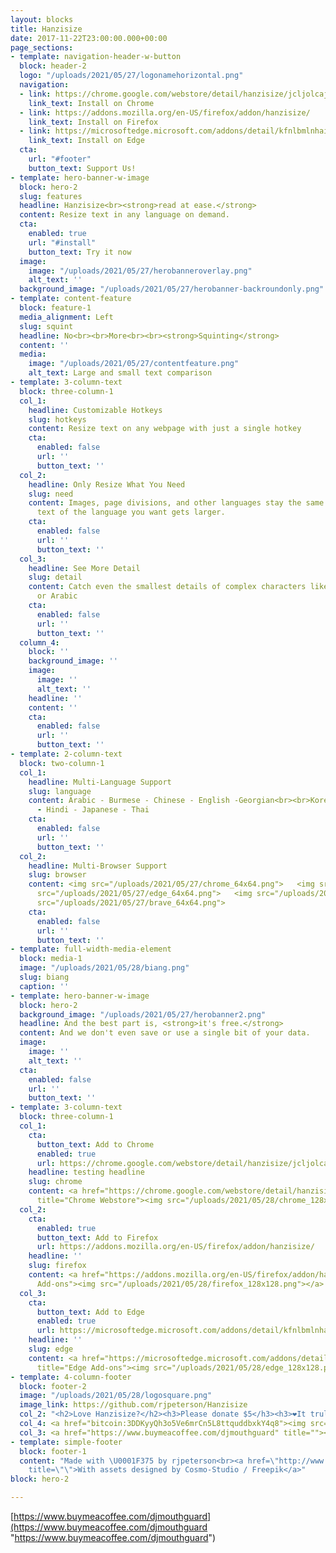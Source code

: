 ```yaml
---
layout: blocks
title: Hanzisize
date: 2017-11-22T23:00:00.000+00:00
page_sections:
- template: navigation-header-w-button
  block: header-2
  logo: "/uploads/2021/05/27/logonamehorizontal.png"
  navigation:
  - link: https://chrome.google.com/webstore/detail/hanzisize/jcljolcajgicemckjlgndbmoaeoobodk?hl=en
    link_text: Install on Chrome
  - link: https://addons.mozilla.org/en-US/firefox/addon/hanzisize/
    link_text: Install on Firefox
  - link: https://microsoftedge.microsoft.com/addons/detail/kfnlbmlnhaikojdaedhjfbjjfgklblfa
    link_text: Install on Edge
  cta:
    url: "#footer"
    button_text: Support Us!
- template: hero-banner-w-image
  block: hero-2
  slug: features
  headline: Hanzisize<br><strong>read at ease.</strong>
  content: Resize text in any language on demand.
  cta:
    enabled: true
    url: "#install"
    button_text: Try it now
  image:
    image: "/uploads/2021/05/27/herobanneroverlay.png"
    alt_text: ''
  background_image: "/uploads/2021/05/27/herobanner-backroundonly.png"
- template: content-feature
  block: feature-1
  media_alignment: Left
  slug: squint
  headline: No<br><br>More<br><br><strong>Squinting</strong>
  content: ''
  media:
    image: "/uploads/2021/05/27/contentfeature.png"
    alt_text: Large and small text comparison
- template: 3-column-text
  block: three-column-1
  col_1:
    headline: Customizable Hotkeys
    slug: hotkeys
    content: Resize text on any webpage with just a single hotkey
    cta:
      enabled: false
      url: ''
      button_text: ''
  col_2:
    headline: Only Resize What You Need
    slug: need
    content: Images, page divisions, and other languages stay the same size. Only
      text of the language you want gets larger.
    cta:
      enabled: false
      url: ''
      button_text: ''
  col_3:
    headline: See More Detail
    slug: detail
    content: Catch even the smallest details of complex characters like those in Chinese
      or Arabic
    cta:
      enabled: false
      url: ''
      button_text: ''
  column_4:
    block: ''
    background_image: ''
    image:
      image: ''
      alt_text: ''
    headline: ''
    content: ''
    cta:
      enabled: false
      url: ''
      button_text: ''
- template: 2-column-text
  block: two-column-1
  col_1:
    headline: Multi-Language Support
    slug: language
    content: Arabic - Burmese - Chinese - English -Georgian<br><br>Korean - Hebrew
      - Hindi - Japanese - Thai
    cta:
      enabled: false
      url: ''
      button_text: ''
  col_2:
    headline: Multi-Browser Support
    slug: browser
    content: <img src="/uploads/2021/05/27/chrome_64x64.png">   <img src="/uploads/2021/05/27/firefox_64x64.png">   <img
      src="/uploads/2021/05/27/edge_64x64.png">   <img src="/uploads/2021/05/27/opera_64x64.png">   <img
      src="/uploads/2021/05/27/brave_64x64.png">
    cta:
      enabled: false
      url: ''
      button_text: ''
- template: full-width-media-element
  block: media-1
  image: "/uploads/2021/05/28/biang.png"
  slug: biang
  caption: ''
- template: hero-banner-w-image
  block: hero-2
  background_image: "/uploads/2021/05/27/herobanner2.png"
  headline: And the best part is, <strong>it's free.</strong>
  content: And we don't even save or use a single bit of your data.
  image:
    image: ''
    alt_text: ''
  cta:
    enabled: false
    url: ''
    button_text: ''
- template: 3-column-text
  block: three-column-1
  col_1:
    cta:
      button_text: Add to Chrome
      enabled: true
      url: https://chrome.google.com/webstore/detail/hanzisize/jcljolcajgicemckjlgndbmoaeoobodk?hl=en
    headline: testing headline
    slug: chrome
    content: <a href="https://chrome.google.com/webstore/detail/hanzisize/jcljolcajgicemckjlgndbmoaeoobodk?hl=en"
      title="Chrome Webstore"><img src="/uploads/2021/05/28/chrome_128x128.png"></a>
  col_2:
    cta:
      enabled: true
      button_text: Add to Firefox
      url: https://addons.mozilla.org/en-US/firefox/addon/hanzisize/
    headline: ''
    slug: firefox
    content: <a href="https://addons.mozilla.org/en-US/firefox/addon/hanzisize/" title="Firefox
      Add-ons"><img src="/uploads/2021/05/28/firefox_128x128.png"></a>
  col_3:
    cta:
      button_text: Add to Edge
      enabled: true
      url: https://microsoftedge.microsoft.com/addons/detail/kfnlbmlnhaikojdaedhjfbjjfgklblfa
    headline: ''
    slug: edge
    content: <a href="https://microsoftedge.microsoft.com/addons/detail/kfnlbmlnhaikojdaedhjfbjjfgklblfa"
      title="Edge Add-ons"><img src="/uploads/2021/05/28/edge_128x128.png"></a>
- template: 4-column-footer
  block: footer-2
  image: "/uploads/2021/05/28/logosquare.png"
  image_link: https://github.com/rjpeterson/Hanzisize
  col_2: "<h2>Love Hanzisize?</h2><h3>Please donate $5</h3><h3>❤️It truly helps❤️</h3>"
  col_4: <a href="bitcoin:3DDKyyQh3o5Ve6mrCn5L8ttquddbxkY4q8"><img src="/uploads/2021/05/28/casaSKbtcQR.png"></a>
  col_3: <a href="https://www.buymeacoffee.com/djmouthguard" title=""><img src="/uploads/2021/05/28/bmc.png"></a>
- template: simple-footer
  block: footer-1
  content: "Made with \U0001F375 by rjpeterson<br><a href=\"http://www.freepik.com\"
    title=\"\">With assets designed by Cosmo-Studio / Freepik</a>"
block: hero-2

---
```

[https://www.buymeacoffee.com/djmouthguard](https://www.buymeacoffee.com/djmouthguard "https://www.buymeacoffee.com/djmouthguard")